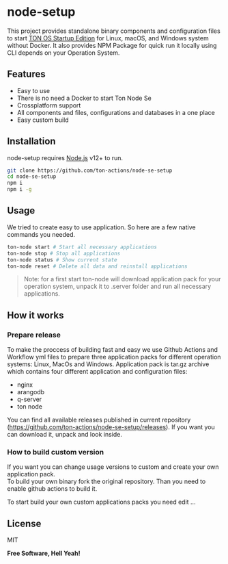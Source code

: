 # node-setup

This project provides standalone binary components and configuration files to start [TON OS Startup Edition](https://github.com/tonlabs/tonos-se) for Linux, macOS, and Windows system without Docker. It also provides NPM Package for quick run it locally using CLI depends on your Operation System.

## Features

- Easy to use
- There is no need a Docker to start Ton Node Se
- Crossplatform support
- All components and  files, configurations and databases in a one place
- Easy custom build  

## Installation

node-setup requires [Node.js](https://nodejs.org/) v12+ to run. 

```sh
git clone https://github.com/ton-actions/node-se-setup
cd node-se-setup
npm i
npm i -g
```

## Usage

We tried to create easy to use application. So here are a few native commands you needed. 

```sh
ton-node start # Start all necessary applications
ton-node stop # Stop all applications
ton-node status # Show current state
ton-node reset # Delete all data and reinstall applications
```

> Note: for a first start ton-node will download application pack for your operation system, unpack it to .server folder and run all necessary applications.

## How it works

### Prepare release

To make the proccess of building fast and easy we use Github Actions and Workflow yml files to prepare three application packs for different operation systems: Linux, MacOs and Windows. Application pack is tar.gz archive which contains four different application and configuration files:

- nginx
- arangodb
- q-server
- ton node

You can find all available releases published in current repository  (https://github.com/ton-actions/node-se-setup/releases). If you want you can download it, unpack and look inside. 

### How to build custom version

If you want you can change usage versions to custom and create your own application pack.  
To build your own binary fork the original repository. Than you need to enable github actions to build it. 

To start build your own custom applications packs you need edit ...

## License

MIT

**Free Software, Hell Yeah!**
